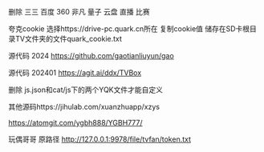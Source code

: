 删除 三三  百度  360 非凡  量子  云盘  直播  比赛  


夸克cookie 选择https://drive-pc.quark.cn所在 复制cookie值  储存在SD卡根目录TV文件夹的文件quark_cookie.txt

源代码  2024
https://github.com/gaotianliuyun/gao


源代码 202401
https://agit.ai/ddx/TVBox



删除 js.json和cat/js下的两个YQK文件才能自定义


其他源码https://jihulab.com/xuanzhuapp/xzys

https://atomgit.com/ygbh888/YGBH777/



玩偶哥哥  原路径 http://127.0.0.1:9978/file/tvfan/token.txt
